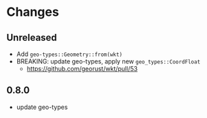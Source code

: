 # Changes

## Unreleased

* Add `geo-types::Geometry::from(wkt)`
* BREAKING: update geo-types, apply new `geo_types::CoordFloat`
  * <https://github.com/georust/wkt/pull/53>

## 0.8.0

* update geo-types

